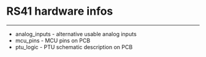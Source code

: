# RS41 hardware infos
---------
* analog_inputs - alternative usable analog inputs
* mcu_pins - MCU pins on PCB
* ptu_logic - PTU schematic description on PCB
